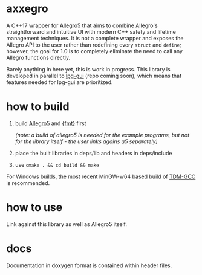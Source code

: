 # axxegro

A C++17 wrapper for [Allegro5](https://github.com/liballeg/allegro5) that aims to combine
Allegro's straightforward and intuitive UI with modern C++ safety and lifetime management
techniques. It is not a complete wrapper and exposes the Allegro API to the user rather
than redefining every `struct` and `define`; however, the goal for 1.0 is to completely 
eliminate the need to call any Allegro functions directly.

Barely anything in here yet, this is work in progress. This library is developed in
parallel to [lpg-gui](https://github.com/311Volt/lpg-gui) (repo coming soon), which means
that features needed for lpg-gui are prioritized.

# how to build
1. build [Allegro5](https://github.com/liballeg/allegro5) and [{fmt}](https://github.com/fmtlib/fmt) first 

     *(note: a build of allegro5 is needed for the example programs, but not for the library itself - the user links agains a5 separately)*

2. place the built libraries in deps/lib and headers in deps/include

3. use `cmake . && cd build && make`

For Windows builds, the most recent MinGW-w64 based build of [TDM-GCC](https://jmeubank.github.io/tdm-gcc/download/) is recommended.

# how to use
Link against this library as well as Allegro5 itself.

# docs
Documentation in doxygen format is contained within header files.